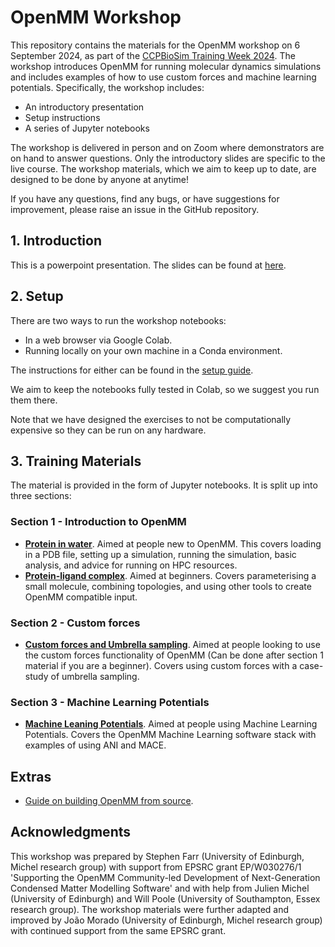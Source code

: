 # OpenMM Workshop

This repository contains the materials for the OpenMM workshop on 6 September 2024, as part of the [CCPBioSim Training Week 2024](https://www.ccpbiosim.ac.uk/training2024). The workshop introduces OpenMM for running molecular dynamics simulations and includes examples of how to use custom forces and machine learning potentials. Specifically, the workshop includes:

- An introductory presentation
- Setup instructions
- A series of Jupyter notebooks

The workshop is delivered in person and on Zoom where demonstrators are on hand to answer questions. Only the introductory slides are specific to the live course. The workshop materials, which we aim to keep up to date, are designed to be done by anyone at anytime!

If you have any questions, find any bugs, or have suggestions for improvement, please raise an issue in the GitHub repository.

## 1. Introduction

This is a powerpoint presentation. The slides can be found at [here](./slides).

## 2. Setup

There are two ways to run the workshop notebooks:

- In a web browser via Google Colab.
- Running locally on your own machine in a Conda environment.

The instructions for either can be found in the [setup guide](./setup/README.md).

We aim to keep the notebooks fully tested in Colab, so we suggest you run them there.

Note that we have designed the exercises to not be computationally expensive so they can be run on any hardware.

## 3. Training Materials

The material is provided in the form of Jupyter notebooks. It is split up into three sections:

### Section 1 - Introduction to OpenMM
- [**Protein in water**](./section_1/protein_in_water.ipynb). Aimed at people new to OpenMM. This covers loading in a PDB file, setting up a simulation, running the simulation, basic analysis, and advice for running on HPC resources.
- [**Protein-ligand complex**](./section_1/protein_ligand_complex.ipynb). Aimed at beginners. Covers parameterising a small molecule, combining topologies, and using other tools to create OpenMM compatible input.

### Section 2 - Custom forces
- [**Custom forces and Umbrella sampling**](./section_2/custom_forces.ipynb). Aimed at people looking to use the custom forces functionality of OpenMM (Can be done after section 1 material if you are a beginner). Covers using custom forces with a case-study of umbrella sampling.

### Section 3 - Machine Learning Potentials
- [**Machine Leaning Potentials**](./section_3/machine_learning_potentials.ipynb). Aimed at people using Machine Learning Potentials. Covers the OpenMM Machine Learning software stack with examples of using ANI and MACE.

## Extras
- [Guide on building OpenMM from source](./extra/compile_openmm.ipynb).

## Acknowledgments

This workshop was prepared by Stephen Farr (University of Edinburgh, Michel research group) with support from EPSRC grant EP/W030276/1 'Supporting the OpenMM Community-led Development of Next-Generation Condensed Matter Modelling Software' and with help from Julien Michel (University of Edinburgh) and Will Poole (University of Southampton, Essex research group). The workshop materials were further adapted and improved by João Morado (University of Edinburgh, Michel research group) with continued support from the same EPSRC grant.
